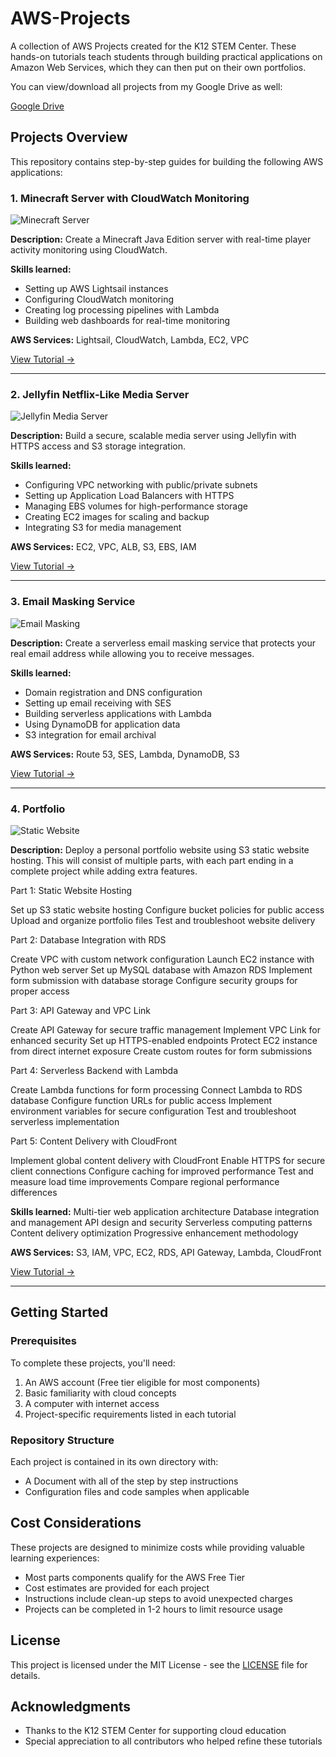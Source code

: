 # AWS-Projects

A collection of AWS Projects created for the K12 STEM Center. These hands-on tutorials teach students through building practical applications on Amazon Web Services, which they can then put on their own portfolios.

You can view/download all projects from my Google Drive as well:

[Google Drive](https://drive.google.com/drive/folders/1kRm1b-QOAsBYkRzkdwFVH9yk67CosjJX?usp=sharing)

## Projects Overview

This repository contains step-by-step guides for building the following AWS applications:

### 1. Minecraft Server with CloudWatch Monitoring

![Minecraft Server](https://raw.githubusercontent.com/your-username/AWS-Projects/main/images/minecraft-thumbnail.png)

**Description:** Create a Minecraft Java Edition server with real-time player activity monitoring using CloudWatch.

**Skills learned:**
- Setting up AWS Lightsail instances
- Configuring CloudWatch monitoring
- Creating log processing pipelines with Lambda
- Building web dashboards for real-time monitoring

**AWS Services:** Lightsail, CloudWatch, Lambda, EC2, VPC

[View Tutorial →](./Proj-2-Minecraft-Server/)

---

### 2. Jellyfin Netflix-Like Media Server

![Jellyfin Media Server](https://raw.githubusercontent.com/your-username/AWS-Projects/main/images/jellyfin-thumbnail.png)

**Description:** Build a secure, scalable media server using Jellyfin with HTTPS access and S3 storage integration.

**Skills learned:**
- Configuring VPC networking with public/private subnets
- Setting up Application Load Balancers with HTTPS
- Managing EBS volumes for high-performance storage
- Creating EC2 images for scaling and backup
- Integrating S3 for media management

**AWS Services:** EC2, VPC, ALB, S3, EBS, IAM

[View Tutorial →](./Proj-3-Netflix-Like-Media-Server/)

---

### 3. Email Masking Service

![Email Masking](https://raw.githubusercontent.com/your-username/AWS-Projects/main/images/email-masking-thumbnail.png)

**Description:** Create a serverless email masking service that protects your real email address while allowing you to receive messages.

**Skills learned:**
- Domain registration and DNS configuration
- Setting up email receiving with SES
- Building serverless applications with Lambda
- Using DynamoDB for application data
- S3 integration for email archival

**AWS Services:** Route 53, SES, Lambda, DynamoDB, S3

[View Tutorial →](./Proj-4-Mail-Mask/)

---

### 4. Portfolio

![Static Website](https://raw.githubusercontent.com/your-username/AWS-Projects/main/images/website-thumbnail.png)

**Description:** Deploy a personal portfolio website using S3 static website hosting. This will consist of multiple parts, with each part ending in a complete project while adding extra features.

Part 1: Static Website Hosting

Set up S3 static website hosting
Configure bucket policies for public access
Upload and organize portfolio files
Test and troubleshoot website delivery

Part 2: Database Integration with RDS

Create VPC with custom network configuration
Launch EC2 instance with Python web server
Set up MySQL database with Amazon RDS
Implement form submission with database storage
Configure security groups for proper access

Part 3: API Gateway and VPC Link

Create API Gateway for secure traffic management
Implement VPC Link for enhanced security
Set up HTTPS-enabled endpoints
Protect EC2 instance from direct internet exposure
Create custom routes for form submissions

Part 4: Serverless Backend with Lambda

Create Lambda functions for form processing
Connect Lambda to RDS database
Configure function URLs for public access
Implement environment variables for secure configuration
Test and troubleshoot serverless implementation

Part 5: Content Delivery with CloudFront

Implement global content delivery with CloudFront
Enable HTTPS for secure client connections
Configure caching for improved performance
Test and measure load time improvements
Compare regional performance differences

**Skills learned:**
Multi-tier web application architecture
Database integration and management
API design and security
Serverless computing patterns
Content delivery optimization
Progressive enhancement methodology

**AWS Services:** S3, IAM, VPC, EC2, RDS, API Gateway, Lambda, CloudFront

[View Tutorial →](./Proj-1-Portfolio/)

---

## Getting Started

### Prerequisites

To complete these projects, you'll need:

1. An AWS account (Free tier eligible for most components)
2. Basic familiarity with cloud concepts
3. A computer with internet access
4. Project-specific requirements listed in each tutorial

### Repository Structure

Each project is contained in its own directory with:

- A Document with all of the step by step instructions
- Configuration files and code samples when applicable

## Cost Considerations

These projects are designed to minimize costs while providing valuable learning experiences:

- Most parts components qualify for the AWS Free Tier
- Cost estimates are provided for each project
- Instructions include clean-up steps to avoid unexpected charges
- Projects can be completed in 1-2 hours to limit resource usage

## License

This project is licensed under the MIT License - see the [LICENSE](LICENSE) file for details.

## Acknowledgments

- Thanks to the K12 STEM Center for supporting cloud education
- Special appreciation to all contributors who helped refine these tutorials
